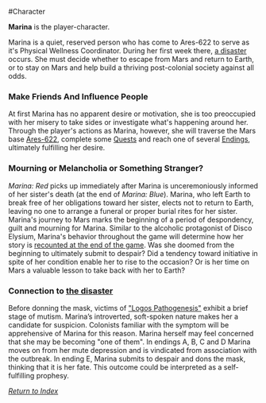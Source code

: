 #Character 

**Marina** is the player-character. 

Marina is a quiet, reserved person who has come to Ares-622 to serve as it's Physical Wellness Coordinator. During her first week there, [a disaster](LogosPathogenesis.md) occurs. She must decide whether to escape from Mars and return to Earth, or to stay on Mars and help build a thriving post-colonial society against all odds.

### Make Friends And Influence People
At first Marina has no apparent desire or motivation, she is too preoccupied with her misery to take sides or investigate what's happening around her. Through the player's actions as Marina, however, she will traverse the Mars base [Ares-622](Ares-622.md), complete some [Quests](Quests.md) and reach one of several [Endings](Endings.md), ultimately fulfilling her desire.

### Mourning or Melancholia or Something Stranger?
_Marina: Red_ picks up immediately after Marina is unceremoniously informed of her sister's death (at the end of _Marina: Blue_). Marina, who left Earth to break free of her obligations toward her sister, elects not to return to Earth, leaving no one to arrange a funeral or proper burial rites for her sister. Marina's journey to Mars marks the beginning of a period of despondency, guilt and mourning for Marina.
Similar to the alcoholic protagonist of Disco Elysium, Marina's behavior throughout the game will determine how her story is [recounted at the end of the game](Endings.md). Was she doomed from the beginning to ultimately submit to despair? Did a tendency toward initiative in spite of her condition enable her to rise to the occasion? Or is her time on Mars a valuable lesson to take back with her to Earth?

### Connection to [the disaster](LogosPathogenesis.md)
Before donning the mask, victims of ["Logos Pathogenesis"](LogosPathogenesis.md) exhibit a brief stage of mutism. Marina’s introverted, soft-spoken nature makes her a candidate for suspicion. Colonists familiar with the symptom will be apprehensive of Marina for this reason. Marina herself may feel concerned that she may be becoming "one of them". 
In endings A, B, C and D Marina moves on from her mute depression and is vindicated from association with the outbreak. In ending E, Marina submits to despair and dons the mask, thinking that it is her fate. This outcome could be interpreted as a self-fulfilling prophesy.


*[Return to Index](index2.md)*
